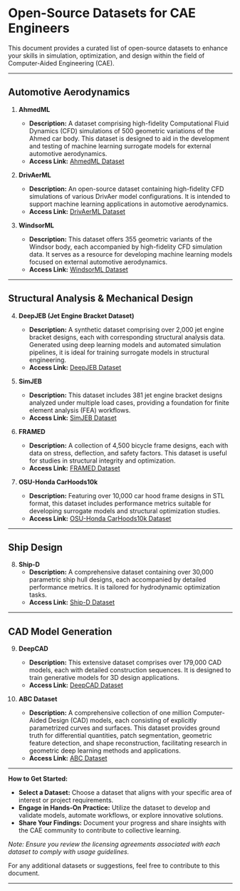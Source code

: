 # Open-Source Datasets for CAE Engineers

This document provides a curated list of open-source datasets to enhance your skills in simulation, optimization, and design within the field of Computer-Aided Engineering (CAE).

---

## Automotive Aerodynamics

1. **AhmedML**
   - **Description:** A dataset comprising high-fidelity Computational Fluid Dynamics (CFD) simulations of 500 geometric variations of the Ahmed car body. This dataset is designed to aid in the development and testing of machine learning surrogate models for external automotive aerodynamics.
   - **Access Link:** [AhmedML Dataset](https://neilashton.github.io/caemldatasets/ahmedml/)

2. **DrivAerML**
   - **Description:** An open-source dataset containing high-fidelity CFD simulations of various DrivAer model configurations. It is intended to support machine learning applications in automotive aerodynamics.
   - **Access Link:** [DrivAerML Dataset](https://neilashton.github.io/caemldatasets/drivaerml/)

3. **WindsorML**
   - **Description:** This dataset offers 355 geometric variants of the Windsor body, each accompanied by high-fidelity CFD simulation data. It serves as a resource for developing machine learning models focused on external automotive aerodynamics.
   - **Access Link:** [WindsorML Dataset](https://neilashton.github.io/caemldatasets/windsorml/)

---

## Structural Analysis & Mechanical Design

4. **DeepJEB (Jet Engine Bracket Dataset)**
   - **Description:** A synthetic dataset comprising over 2,000 jet engine bracket designs, each with corresponding structural analysis data. Generated using deep learning models and automated simulation pipelines, it is ideal for training surrogate models in structural engineering.
   - **Access Link:** [DeepJEB Dataset](https://www.narnia.ai/dataset)

5. **SimJEB**
   - **Description:** This dataset includes 381 jet engine bracket designs analyzed under multiple load cases, providing a foundation for finite element analysis (FEA) workflows.
   - **Access Link:** [SimJEB Dataset](https://simjeb.github.io/)

6. **FRAMED**
   - **Description:** A collection of 4,500 bicycle frame designs, each with data on stress, deflection, and safety factors. This dataset is useful for studies in structural integrity and optimization.
   - **Access Link:** [FRAMED Dataset](https://decode.mit.edu/projects/framed/)

7. **OSU-Honda CarHoods10k**
   - **Description:** Featuring over 10,000 car hood frame designs in STL format, this dataset includes performance metrics suitable for developing surrogate models and structural optimization studies.
   - **Access Link:** [OSU-Honda CarHoods10k Dataset](https://datadryad.org/stash/dataset/doi:10.5061/dryad.2fqz612pt)

---

## Ship Design

8. **Ship-D**
   - **Description:** A comprehensive dataset containing over 30,000 parametric ship hull designs, each accompanied by detailed performance metrics. It is tailored for hydrodynamic optimization tasks.
   - **Access Link:** [Ship-D Dataset](https://github.com/noahbagz/ShipD)

---

## CAD Model Generation

9. **DeepCAD**
   - **Description:** This extensive dataset comprises over 179,000 CAD models, each with detailed construction sequences. It is designed to train generative models for 3D design applications.
   - **Access Link:** [DeepCAD Dataset](https://github.com/ChrisWu1997/DeepCAD)
  
10. **ABC Dataset**
    - **Description:** A comprehensive collection of one million Computer-Aided Design (CAD) models, each consisting of explicitly parametrized curves and surfaces. This dataset provides ground truth for differential quantities, patch segmentation, geometric feature detection, and shape reconstruction, facilitating research in geometric deep learning methods and applications.
    - **Access Link:** [ABC Dataset](https://archive.nyu.edu/handle/2451/43778)

---

**How to Get Started:**

- **Select a Dataset:** Choose a dataset that aligns with your specific area of interest or project requirements.
- **Engage in Hands-On Practice:** Utilize the dataset to develop and validate models, automate workflows, or explore innovative solutions.
- **Share Your Findings:** Document your progress and share insights with the CAE community to contribute to collective learning.

*Note: Ensure you review the licensing agreements associated with each dataset to comply with usage guidelines.*

For any additional datasets or suggestions, feel free to contribute to this document.

---
